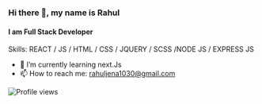<!-- ![Profile view](https://komarev.com/ghpvc/?rahul5544&color=green) -->
<!-- ![Profile views](https://gpvc.arturio.dev/rahul5544) -->
### Hi there 👋, my name is Rahul
#### I am Full Stack Developer
<!-- I made this project just for fun, it allows you to create nice and simple GitHub Readme files that you can copy/paste and use in your profile. -->

Skills: REACT / JS / HTML / CSS / JQUERY / SCSS /NODE JS / EXPRESS JS

- 🌱 I’m currently learning next.Js
- 📫 How to reach me: rahuljena1030@gmail.com 


<!-- [<img src='https://cdn.jsdelivr.net/npm/simple-icons@3.0.1/icons/github.svg' alt='github' height='40'>](https://github.com/rahul5544)  [<img src='https://cdn.jsdelivr.net/npm/simple-icons@3.0.1/icons/linkedin.svg' alt='linkedin' height='40'>](https://www.linkedin.com/in/rahul-jena-329539214/)  [<img src='https://cdn.jsdelivr.net/npm/simple-icons@3.0.1/icons/instagram.svg' alt='instagram' height='40'>](https://www.instagram.com/rahul_.ig/)  [<img src='https://cdn.jsdelivr.net/npm/simple-icons@3.0.1/icons/twitter.svg' alt='twitter' height='40'>](https://twitter.com/rahuljena101)  [<img src='https://cdn.jsdelivr.net/npm/simple-icons@3.0.1/icons/stackoverflow.svg' alt='stackoverflow' height='40'>](https://stackoverflow.com/users/rahul5544)   -->

<!-- [![Top Langs](https://github-readme-stats.vercel.app/api/top-langs/?username=rahul5544)](https://github.com/anuraghazra/github-readme-stats) -->

<!-- ![GitHub stats](https://github-readme-stats.vercel.app/api?username=rahul5544&show_icons=true)   -->

![Profile views](https://komarev.com/ghpvc/?username=rahul5544)  

